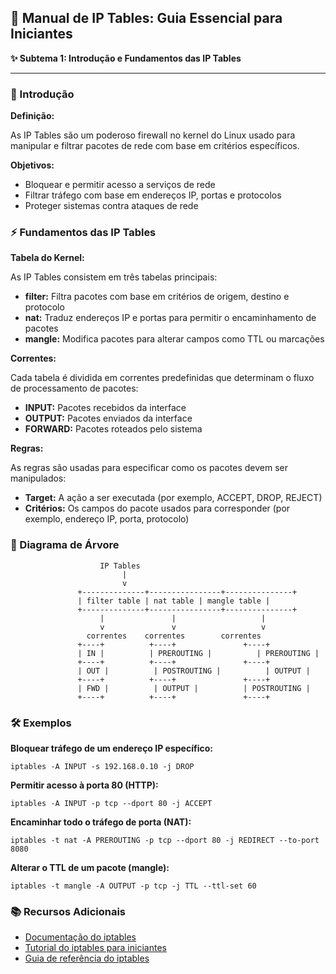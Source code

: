 ## 📝 Manual de IP Tables: Guia Essencial para Iniciantes

**✨ Subtema 1: Introdução e Fundamentos das IP Tables**

---

### 📖 Introdução

**Definição:**

As IP Tables são um poderoso firewall no kernel do Linux usado para manipular e filtrar pacotes de rede com base em critérios específicos.

**Objetivos:**

* Bloquear e permitir acesso a serviços de rede
* Filtrar tráfego com base em endereços IP, portas e protocolos
* Proteger sistemas contra ataques de rede

### ⚡ Fundamentos das IP Tables

**Tabela do Kernel:**

As IP Tables consistem em três tabelas principais:

* **filter:** Filtra pacotes com base em critérios de origem, destino e protocolo
* **nat:** Traduz endereços IP e portas para permitir o encaminhamento de pacotes
* **mangle:** Modifica pacotes para alterar campos como TTL ou marcações

**Correntes:**

Cada tabela é dividida em correntes predefinidas que determinam o fluxo de processamento de pacotes:

* **INPUT:** Pacotes recebidos da interface
* **OUTPUT:** Pacotes enviados da interface
* **FORWARD:** Pacotes roteados pelo sistema

**Regras:**

As regras são usadas para especificar como os pacotes devem ser manipulados:

* **Target:** A ação a ser executada (por exemplo, ACCEPT, DROP, REJECT)
* **Critérios:** Os campos do pacote usados para corresponder (por exemplo, endereço IP, porta, protocolo)

### 🧩 Diagrama de Árvore

```
                    IP Tables
                         |
                         v
               +--------------+----------------+---------------+
               | filter table | nat table | mangle table |
               +--------------+----------------+---------------+
                    |               |                   |
                    v               v                   v
                 correntes    correntes        correntes
               +----+          +----+               +----+
               | IN |          | PREROUTING |          | PREROUTING |
               +----+          +----+               +----+
               | OUT |          | POSTROUTING |          | OUTPUT |
               +----+          +----+               +----+
               | FWD |          | OUTPUT |          | POSTROUTING |
               +----+          +----+               +----+
```

### 🛠️ Exemplos

**Bloquear tráfego de um endereço IP específico:**

```
iptables -A INPUT -s 192.168.0.10 -j DROP
```

**Permitir acesso à porta 80 (HTTP):**

```
iptables -A INPUT -p tcp --dport 80 -j ACCEPT
```

**Encaminhar todo o tráfego de porta (NAT):**

```
iptables -t nat -A PREROUTING -p tcp --dport 80 -j REDIRECT --to-port 8080
```

**Alterar o TTL de um pacote (mangle):**

```
iptables -t mangle -A OUTPUT -p tcp -j TTL --ttl-set 60
```

### 📚 Recursos Adicionais

* [Documentação do iptables](https://netfilter.org/projects/iptables/index.html)
* [Tutorial do iptables para iniciantes](https://www.digitalocean.com/community/tutorials/an-iptables-tutorial-for-beginners-part-1-understanding-iptables)
* [Guia de referência do iptables](https://www.kernel.org/doc/Documentation/networking/ip-tables/ip-tables.txt)